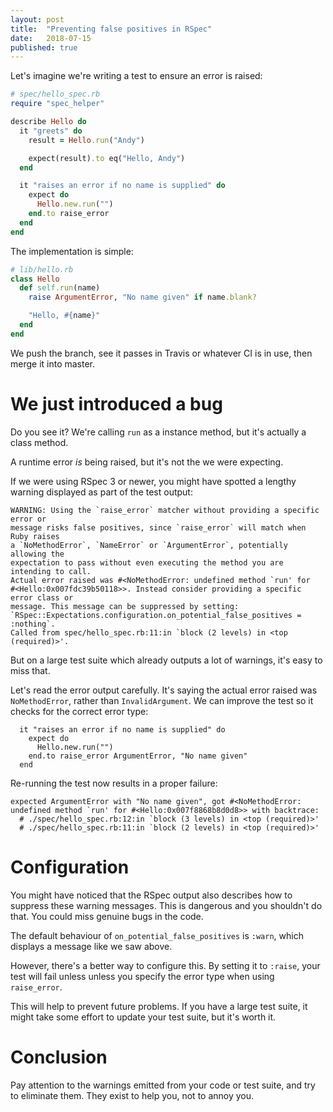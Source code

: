```yaml
---
layout: post
title:  "Preventing false positives in RSpec"
date:   2018-07-15
published: true
---
```


Let's imagine we're writing a test to ensure an error is raised:

```ruby
# spec/hello_spec.rb
require "spec_helper"

describe Hello do
  it "greets" do
    result = Hello.run("Andy")

    expect(result).to eq("Hello, Andy")
  end

  it "raises an error if no name is supplied" do
    expect do
      Hello.new.run("")
    end.to raise_error
  end
end
```

The implementation is simple:

```ruby
# lib/hello.rb
class Hello
  def self.run(name)
    raise ArgumentError, "No name given" if name.blank?

    "Hello, #{name}"
  end
end
```

We push the branch, see it passes in Travis or whatever CI is in use, then merge it into master.

# We just introduced a bug

Do you see it? We're calling `run` as a instance method, but it's actually a class method.

A runtime error _is_ being raised, but it's not the we were expecting.

If we were using RSpec 3 or newer, you might have spotted a lengthy warning displayed as part of the test output:

```
WARNING: Using the `raise_error` matcher without providing a specific error or
message risks false positives, since `raise_error` will match when Ruby raises
a `NoMethodError`, `NameError` or `ArgumentError`, potentially allowing the
expectation to pass without even executing the method you are intending to call.
Actual error raised was #<NoMethodError: undefined method `run' for
#<Hello:0x007fdc39b50118>>. Instead consider providing a specific error class or
message. This message can be suppressed by setting:
`RSpec::Expectations.configuration.on_potential_false_positives = :nothing`.
Called from spec/hello_spec.rb:11:in `block (2 levels) in <top (required)>'.
```

But on a large test suite which already outputs a lot of warnings, it's easy to miss that.

Let's read the error output carefully. It's saying the actual error raised was `NoMethodError`, rather than `InvalidArgument`.
We can improve the test so it checks for the correct error type:

```
  it "raises an error if no name is supplied" do
    expect do
      Hello.new.run("")
    end.to raise_error ArgumentError, "No name given"
  end
```

Re-running the test now results in a proper failure:

```
expected ArgumentError with "No name given", got #<NoMethodError: undefined method `run' for #<Hello:0x007f8868b8d0d8>> with backtrace:
  # ./spec/hello_spec.rb:12:in `block (3 levels) in <top (required)>'
  # ./spec/hello_spec.rb:11:in `block (2 levels) in <top (required)>'
```

# Configuration

You might have noticed that the RSpec output also describes how to suppress these warning messages.
This is dangerous and you shouldn't do that.
You could miss genuine bugs in the code.

The default behaviour of `on_potential_false_positives` is `:warn`, which displays a message like we saw above.

However, there's a better way to configure this.
By setting it to `:raise`, your test will fail unless unless you specify the error type when using `raise_error`.

This will help to prevent future problems. If you have a large test suite, it might take some effort to update your test suite, but it's worth it.

# Conclusion

Pay attention to the warnings emitted from your code or test suite, and try to eliminate them.
They exist to help you, not to annoy you.
